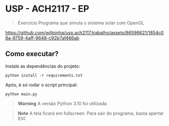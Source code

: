 # USP - ACH2117 - EP

> Exercício Programa que simula o sistema solar com OpenGL

https://github.com/willpinha/usp.ach2117.trabalho/assets/86596621/1854c08a-9759-4aff-9648-c92b7af466ab

## Como executar?

Instale as dependências do projeto:

```
python install -r requirements.txt
```

Após, é só rodar o script principal:

```
python main.py
```

> **Warning**
> A versão Python 3.10 foi utilizada

> **Note**
> A tela ficará em fullscreen. Para sair do programa, basta apertar <kbd>ESC</kbd>
